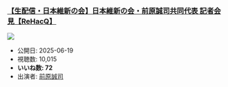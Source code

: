 ### [【生配信・日本維新の会】日本維新の会・前原誠司共同代表 記者会見【ReHacQ】](https://www.youtube.com/watch?v=tzaxK8Zi21Q)
[![](https://img.youtube.com/vi/tzaxK8Zi21Q/sddefault.jpg)](https://www.youtube.com/watch?v=tzaxK8Zi21Q)
-   公開日: 2025-06-19
-   視聴数: 10,015
-   **いいね数: 72**
-   出演者: [前原誠司](/rehacq_fan/people/前原誠司 "wikilink")

